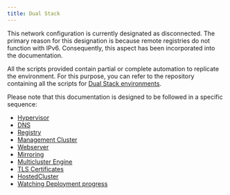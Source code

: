 ```yaml
---
title: Dual Stack
---
```


This network configuration is currently designated as disconnected. The primary reason for this designation is because remote registries do not function with IPv6. Consequently, this aspect has been incorporated into the documentation.

All the scripts provided contain partial or complete automation to replicate the environment. For this purpose, you can refer to the repository containing all the scripts for [Dual Stack environments](https://github.com/jparrill/hypershift-disconnected/tree/main/assets/dual).

Please note that this documentation is designed to be followed in a specific sequence:

- [Hypervisor](hypervisor/)
- [DNS](dns.md)
- [Registry](registry.md)
- [Management Cluster](mgmt-cluster/)
- [Webserver](webserver.md)
- [Mirroring](mirror/)
- [Multicluster Engine](mce/)
- [TLS Certificates](tls-certificates.md)
- [HostedCluster](hostedcluster/)
- [Watching Deployment progress](watching/)